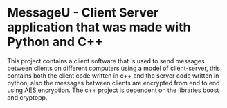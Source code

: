 # MessageU - Client Server application that was made with Python and C++
This project contains a client software that is used to send messages between clients on different computers using a model of client-server, this contains both the client code written in c++ and the server code written in python, also the messages between clients are encrypted from end to end using AES encryption.
The c++ project is dependent on the libraries boost and cryptopp.
